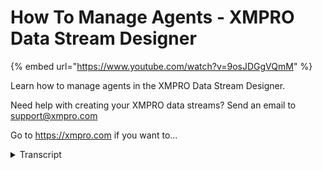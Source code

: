 # How To Manage Agents - XMPRO Data Stream Designer
{% embed url="https://www.youtube.com/watch?v=9osJDGgVQmM" %}



Learn how to manage agents in the XMPRO Data Stream Designer. 

Need help with creating your XMPRO data streams? Send an email to support@xmpro.com 

Go to https://xmpro.com if you want to...
<details>
<summary>Transcript</summary>Learn how to manage agents in the XMPRO Data Stream Designer. 

Need help with creating your XMPRO data streams? Send an email to support@xmpro.com 

Go to https://xmpro.com if you want to...
welcome to another training video from

Excel pro in this video we will be

looking at how to manage agents in

downstream designer and all the IP

functions that go with it

so when you log on to - string designer

you will notice that on the left side

here in the menu there is an option for

agents since agent management is related

to IT your admin may or may not have

given you access to this but provided

you have access he will give to click on

it and then look at this list where you

will see all the agents that are

uploaded or added to your company they

will be grouped by their types as you

can see over here I have agents grouped

into action agents machine-learning

compass provide context providers

functions etc you can overhear drill

down into a certain agent and look at

its name description type etcetera most

of these properties here will be

read-only as they are controlled by the

package that you upload however you can

still come in and change certain items

like category if you need to you can

also add some tags like or database etc

and lastly you will notice that there is

a version history coming up where you

can see which version was uploaded when

and along with that you can also see a

bit of account that basically tells you

where this agent is being used and at

how many of the use cases it is being

used at so at the moment I have one use

case who was using this agent particular

version

an important point to note is that this

count is gone only going to be for the

use cases you have access to if other

users in your company are using agent

email have those counts reflected here

because we don't have access to those

use cases to process your changes you

can simply click on save and then close

the little done next if you want to

upload a new version of an agent you can

do so by clicking the Add button and

then over here uploading the package

which you would have received from

XM Pro or your administrator if I do

that

it is going to upload the fault and then

give me certain options in terms of

explaining what the agent is and what

the subscription might be and then

lastly I can choose what is another

category that if it must go in and if I

save it that will then be added as a new

version on top of the existing ones as

you can see now if I need to delete

certain versions I can do that by

clicking on the delete versions button

over here and I can either choose a

certain version or choose all of them

and to be deleted however if the system

will not let you delete a version which

is being used by you or any other user

in your company if you want to bulk the

beat or manage your agents over here you

can select this checkbox option here and

that will then display check boxes over

here which will then allow you to select

multiple agents and then delete them

altogether

lastly a bit of advanced function is

that if you want to upload bulk in bulk

your agents so maybe you're setting up

the site fresh and you will upload all

of them together so you can upload a zip

file which which can be simply as file

which contains multiple of those XMP

falls as you can see over here and if I

upload that it will give me the option

for each agent to choose which category

it should end up in once I do that I can

then upload all of them in one go so

that's how you manage a agents in that

string designer

thank you so much for watching
</details>